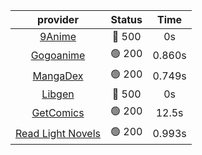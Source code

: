 | **provider** | **Status** | **Time** |
|:--------:|:------:|:----:|
| [9Anime](https://9anime.to) | 🔴 500 | 0s |
| [Gogoanime](https://gogoanime.gg) | 🟢 200 | 0.860s |
| [MangaDex](https://mangadex.org) | 🟢 200 | 0.749s |
| [Libgen](http://libgen) | 🔴 500 | 0s |
| [GetComics](https://getcomics.info/) | 🟢 200 | 12.5s |
| [Read Light Novels](https://readlightnovels.net) | 🟢 200 | 0.993s |
